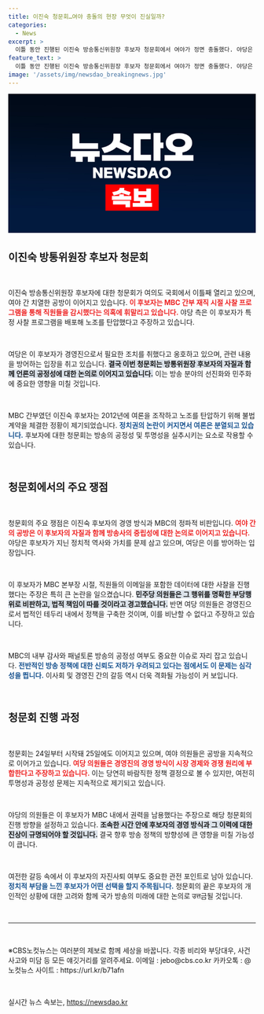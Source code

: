 ```yaml
---
title: 이진숙 청문회…여야 충돌의 현장 무엇이 진실일까?
categories:
  - News
excerpt: >
  이틀 동안 진행된 이진숙 방송통신위원장 후보자 청문회에서 여야가 정면 충돌했다. 야당은 후보자의 MBC 사찰 및 노조 탄압 의혹을 제기한 반면, 여당은 경영적 판단을 옹호하며 공방전을 이어갔다. 
feature_text: >
  이틀 동안 진행된 이진숙 방송통신위원장 후보자 청문회에서 여야가 정면 충돌했다. 야당은 후보자의 MBC 사찰 및 노조 탄압 의혹을 제기한 반면, 여당은 경영적 판단을 옹호하며 공방전을 이어갔다. 
image: '/assets/img/newsdao_breakingnews.jpg'
---
```


<p><img src="/assets/img/newsdao_breakingnews.jpg" alt="firstkoreanews 속보" /></p>

<h2 data-ke-size="size26">이진숙 방통위원장 후보자 청문회</h2>

<p data-ke-size="size16">&nbsp;</p>

<p>이진숙 방송통신위원장 후보자에 대한 청문회가 여의도 국회에서 이틀째 열리고 있으며, 여야 간 치열한 공방이 이어지고 있습니다. <b><span style="color: #ee2323;">이 후보자는 MBC 간부 재직 시절 사찰 프로그램을 통해 직원들을 감시했다는 의혹에 휘말리고 있습니다.</span></b> 야당 측은 이 후보자가 특정 사찰 프로그램을 배포해 노조를 탄압했다고 주장하고 있습니다.</p>

<p data-ke-size="size16">&nbsp;</p>

<p>여당은 이 후보자가 경영진으로서 필요한 조치를 취했다고 옹호하고 있으며, 관련 내용을 방어하는 입장을 취고 있습니다. <b><span style="background-color: #21538527;">결국 이번 청문회는 방통위원장 후보자의 자질과 함께 언론의 공정성에 대한 논의로 이어지고 있습니다.</span></b> 이는 방송 분야의 선진화와 민주화에 중요한 영향을 미칠 것입니다.</p>

<p data-ke-size="size16">&nbsp;</p>

<p>MBC 간부였던 이진숙 후보자는 2012년에 여론을 조작하고 노조를 탄압하기 위해 불법 계약을 체결한 정황이 제기되었습니다. <b><span style="color: #1a5490;">정치권의 논란이 커지면서 여론은 분열되고 있습니다.</span></b> 후보자에 대한 청문회는 방송의 공정성 및 투명성을 실추시키는 요소로 작용할 수 있습니다.</p>

<p data-ke-size="size16">&nbsp;</p>

<p><main></p>

<h2 data-ke-size="size26">청문회에서의 주요 쟁점</h2>

<p data-ke-size="size16">&nbsp;</p>

<p>청문회의 주요 쟁점은 이진숙 후보자의 경영 방식과 MBC의 정파적 비판입니다. <b><span style="color: #ee2323;">여야 간의 공방은 이 후보자의 자질과 함께 방송사의 중립성에 대한 논의로 이어지고 있습니다.</span></b> 야당은 후보자가 지닌 정치적 역사와 가치를 문제 삼고 있으며, 여당은 이를 방어하는 입장입니다.</p>

<p data-ke-size="size16">&nbsp;</p>

<p>이 후보자가 MBC 본부장 시절, 직원들의 이메일을 포함한 데이터에 대한 사찰을 진행했다는 주장은 특히 큰 논란을 일으켰습니다. <b><span style="background-color: #21538527;">민주당 의원들은 그 행위를 명확한 부당행위로 비판하고, 법적 책임이 따를 것이라고 경고했습니다.</span></b> 반면 여당 의원들은 경영진으로서 법적인 테두리 내에서 정책을 구축한 것이며, 이를 비난할 수 없다고 주장하고 있습니다.</p>

<p data-ke-size="size16">&nbsp;</p>

<p>MBC의 내부 감사와 패널토론 방송의 공정성 여부도 중요한 이슈로 자리 잡고 있습니다. <b><span style="color: #1a5490;">전반적인 방송 정책에 대한 신뢰도 저하가 우려되고 있다는 점에서도 이 문제는 심각성을 띕니다.</span></b> 이사회 및 경영진 간의 갈등 역시 더욱 격화될 가능성이 커 보입니다.</p>

<p data-ke-size="size16">&nbsp;</p>

<h2 data-ke-size="size26">청문회 진행 과정</h2>

<p data-ke-size="size16">&nbsp;</p>

<p>청문회는 24일부터 시작돼 25일에도 이어지고 있으며, 여야 의원들은 공방을 지속적으로 이어가고 있습니다. <b><span style="color: #ee2323;">여당 의원들은 경영진의 경영 방식이 시장 경제와 경쟁 원리에 부합한다고 주장하고 있습니다.</span></b> 이는 당연히 바람직한 정책 결정으로 볼 수 있지만, 여전히 투명성과 공정성 문제는 지속적으로 제기되고 있습니다.</p>

<p data-ke-size="size16">&nbsp;</p>

<p>야당의 의원들은 이 후보자가 MBC 내에서 권력을 남용했다는 주장으로 해당 청문회의 진행 방향을 설정하고 있습니다. <b><span style="background-color: #21538527;">조속한 시간 안에 후보자의 경영 방식과 그 이력에 대한 진상이 규명되어야 할 것입니다.</span></b> 결국 향후 방송 정책의 방향성에 큰 영향을 미칠 가능성이 큽니다.</p>

<p data-ke-size="size16">&nbsp;</p>

<p>여전한 갈등 속에서 이 후보자의 자진사퇴 여부도 중요한 관전 포인트로 남아 있습니다. <b><span style="color: #1a5490;">정치적 부담을 느낀 후보자가 어떤 선택을 할지 주목됩니다.</span></b> 청문회의 끝은 후보자의 개인적인 상황에 대한 고려와 함께 국가 방송의 미래에 대한 논의로 उत्त금될 것입니다.</p>

<p data-ke-size="size16">&nbsp;</p>

<hr />

<p data-ke-size="size16">&nbsp;</p>

<p data-ke-size="size16">※CBS노컷뉴스는 여러분의 제보로 함께 세상을 바꿉니다. 각종 비리와 부당대우, 사건사고와 미담 등 모든 얘깃거리를 알려주세요. 이메일 : jebo@cbs.co.kr 카카오톡 : @노컷뉴스 사이트 : https://url.kr/b71afn</p>

<p data-ke-size="size16">&nbsp;</p>
실시간 뉴스 속보는, <a href="https://newsdao.kr" rel="dofollow">https://newsdao.kr</a>


